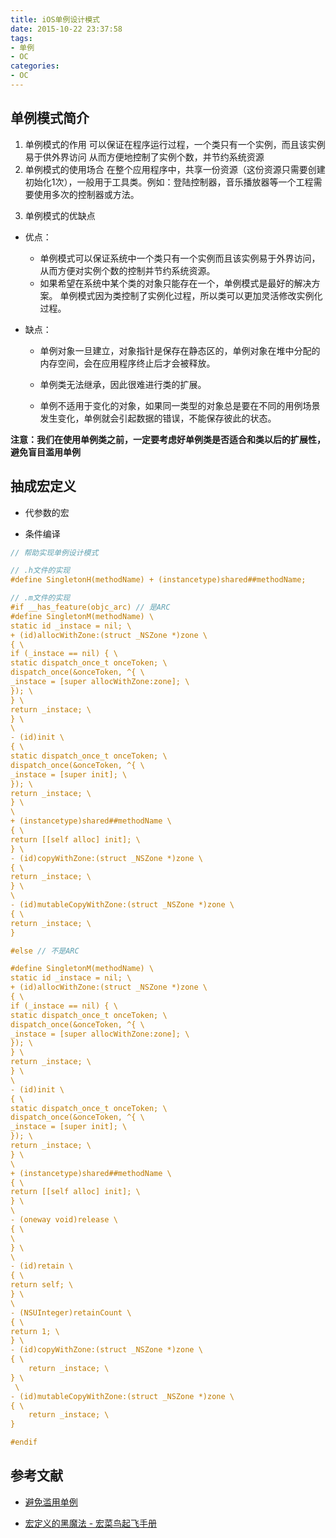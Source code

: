 ```yaml
---
title: iOS单例设计模式
date: 2015-10-22 23:37:58
tags:
- 单例
- OC
categories:
- OC
---
```




## 单例模式简介

1. 单例模式的作用
    可以保证在程序运行过程，一个类只有一个实例，而且该实例易于供外界访问 从而方便地控制了实例个数，并节约系统资源
2. 单例模式的使用场合
    在整个应用程序中，共享一份资源（这份资源只需要创建初始化1次），一般用于工具类。例如：登陆控制器，音乐播放器等一个工程需要使用多次的控制器或方法。

<!--more-->

3. 单例模式的优缺点

- 优点：

  - 单例模式可以保证系统中一个类只有一个实例而且该实例易于外界访问，从而方便对实例个数的控制并节约系统资源。 
  - 如果希望在系统中某个类的对象只能存在一个，单例模式是最好的解决方案。 单例模式因为类控制了实例化过程，所以类可以更加灵活修改实例化过程。

- 缺点：

  - 单例对象一旦建立，对象指针是保存在静态区的，单例对象在堆中分配的内存空间，会在应用程序终止后才会被释放。 

  - 单例类无法继承，因此很难进行类的扩展。 
  - 单例不适用于变化的对象，如果同一类型的对象总是要在不同的用例场景发生变化，单例就会引起数据的错误，不能保存彼此的状态。

**注意：我们在使用单例类之前，一定要考虑好单例类是否适合和类以后的扩展性，避免盲目滥用单例**



## 抽成宏定义

- 代参数的宏

- 条件编译


```objective-c
// 帮助实现单例设计模式

// .h文件的实现
#define SingletonH(methodName) + (instancetype)shared##methodName;

// .m文件的实现
#if __has_feature(objc_arc) // 是ARC
#define SingletonM(methodName) \
static id _instace = nil; \
+ (id)allocWithZone:(struct _NSZone *)zone \
{ \
if (_instace == nil) { \
static dispatch_once_t onceToken; \
dispatch_once(&onceToken, ^{ \
_instace = [super allocWithZone:zone]; \
}); \
} \
return _instace; \
} \
\
- (id)init \
{ \
static dispatch_once_t onceToken; \
dispatch_once(&onceToken, ^{ \
_instace = [super init]; \
}); \
return _instace; \
} \
\
+ (instancetype)shared##methodName \
{ \
return [[self alloc] init]; \
} \
- (id)copyWithZone:(struct _NSZone *)zone \
{ \
return _instace; \
} \
\
- (id)mutableCopyWithZone:(struct _NSZone *)zone \
{ \
return _instace; \
}

#else // 不是ARC

#define SingletonM(methodName) \
static id _instace = nil; \
+ (id)allocWithZone:(struct _NSZone *)zone \
{ \
if (_instace == nil) { \
static dispatch_once_t onceToken; \
dispatch_once(&onceToken, ^{ \
_instace = [super allocWithZone:zone]; \
}); \
} \
return _instace; \
} \
\
- (id)init \
{ \
static dispatch_once_t onceToken; \
dispatch_once(&onceToken, ^{ \
_instace = [super init]; \
}); \
return _instace; \
} \
\
+ (instancetype)shared##methodName \
{ \
return [[self alloc] init]; \
} \
\
- (oneway void)release \
{ \
\
} \
\
- (id)retain \
{ \
return self; \
} \
\
- (NSUInteger)retainCount \
{ \
return 1; \
} \
- (id)copyWithZone:(struct _NSZone *)zone \
{ \
    return _instace; \
} \
 \
- (id)mutableCopyWithZone:(struct _NSZone *)zone \
{ \
    return _instace; \
}

#endif

```



## 参考文献

- [避免滥用单例](https://objccn.io/issue-13-2/)

* [宏定义的黑魔法 - 宏菜鸟起飞手册](https://onevcat.com/2014/01/black-magic-in-macro/)